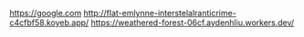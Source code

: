 https://google.com
http://flat-emlynne-interstelalranticrime-c4cfbf58.koyeb.app/
https://weathered-forest-06cf.aydenhliu.workers.dev/
